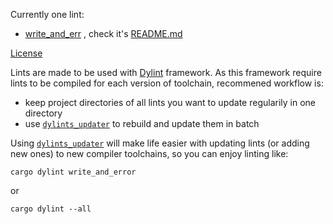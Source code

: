 Currently one lint:

* [write_and_err](write_and_err) , check it's [README.md](write_and_err/README.md)

[License](write_and_err/LICENSE)

Lints are made to be used with [Dylint] framework.
As this framework require lints to be compiled for each version of toolchain,
recommened workflow is:

* keep project directories of all lints you want to update regularily in one directory
* use [`dylints_updater`](https://github.com/gww-parity/dylints_updater) to rebuild and update them in batch

Using [`dylints_updater`](https://github.com/gww-parity/dylints_updater) will make life easier with updating lints (or adding new ones) to new compiler toolchains, so you can enjoy linting like:

```
cargo dylint write_and_error
```

or 

```
cargo dylint --all
```


[Dylint]: https://github.com/trailofbits/dylint
[`dylints_updater`]: https://github.com/gww-parity/dylints_updater
